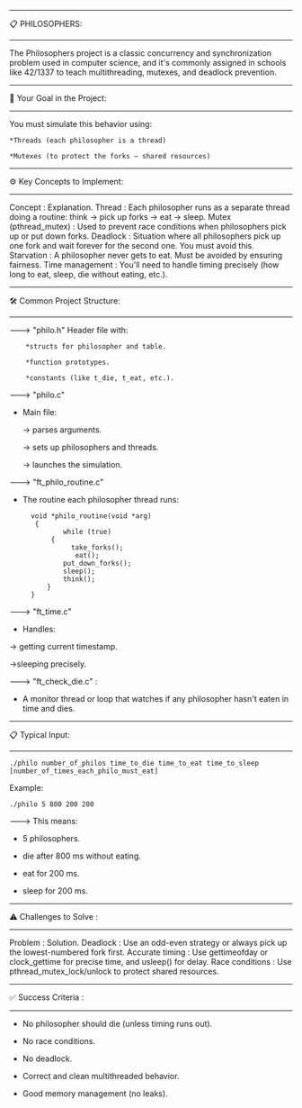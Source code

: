 _______________________________________________
📋 PHILOSOPHERS:
_______________________________________________

The Philosophers project is a classic concurrency and synchronization problem used in computer science, and it's commonly assigned in schools like 42/1337 to teach multithreading, mutexes, and deadlock prevention.

_______________________________________________
🔧 Your Goal in the Project:
_______________________________________________

You must simulate this behavior using:

    *Threads (each philosopher is a thread)

    *Mutexes (to protect the forks — shared resources)

_______________________________________________
⚙️ Key Concepts to Implement:
_______________________________________________

Concept :        Explanation.
Thread :        Each philosopher runs as a separate thread doing a routine: think → pick up forks → eat → sleep.
Mutex (pthread_mutex) :        Used to prevent race conditions when philosophers pick up or put down forks.
Deadlock :        Situation where all philosophers pick up one fork and wait forever for the second one. You must avoid this.
Starvation :        A philosopher never gets to eat. Must be avoided by ensuring fairness.
Time management :        You'll need to handle timing precisely (how long to eat, sleep, die without eating, etc.).

_______________________________________________
🛠️ Common Project Structure:
_______________________________________________

--->	"philo.h"
   	Header file with:

        *structs for philosopher and table.

        *function prototypes.

        *constants (like t_die, t_eat, etc.).

--->	"philo.c"

   * Main file:

        -> parses arguments.

        -> sets up philosophers and threads.

        -> launches the simulation.

--->	"ft_philo_routine.c"

* The routine each philosopher thread runs:

		void *philo_routine(void *arg)
       	 {
	        	while (true)
	       	 {
		      	  take_forks();
		     	   eat();
				put_down_forks();
				sleep();
				think();
			}
		}

--->	"ft_time.c"

   * Handles:

-> getting current timestamp.

->sleeping precisely.

 ---> "ft_check_die.c" :
 
* A monitor thread or loop that watches if any philosopher hasn't eaten in time and dies.

 _____________________________________________
 📋 Typical Input:
 _____________________________________________

	./philo number_of_philos time_to_die time_to_eat time_to_sleep [number_of_times_each_philo_must_eat]

Example:

	./philo 5 800 200 200
 
 --->	This means:

 * 5 philosophers.

 * die after 800 ms without eating.

 * eat for 200 ms.

 * sleep for 200 ms.
 
______________________________________________
⚠️ Challenges to Solve :
______________________________________________

Problem :	Solution.
Deadlock :	Use an odd-even strategy or always pick up the lowest-numbered fork first.
Accurate timing :	Use gettimeofday or clock_gettime for precise time, and usleep() for delay.
Race conditions :	Use pthread_mutex_lock/unlock to protect shared resources.

______________________________________________
✅ Success Criteria :
______________________________________________

* No philosopher should die (unless timing runs out).

* No race conditions.

* No deadlock.

* Correct and clean multithreaded behavior.

* Good memory management (no leaks).
